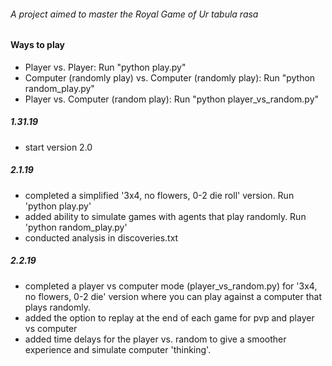 ###### A project aimed to master the Royal Game of Ur tabula rasa

#### Ways to play 
- Player vs. Player: Run "python play.py"
- Computer (randomly play) vs. Computer (randomly play): Run "python random_play.py"
- Player vs. Computer (random play): Run "python player_vs_random.py"

##### 1.31.19
- start version 2.0

##### 2.1.19
- completed a simplified '3x4, no flowers, 0-2 die roll' version. Run 'python play.py'
- added ability to simulate games with agents that play randomly. Run 'python random_play.py' 
- conducted analysis in discoveries.txt

##### 2.2.19
- completed a player vs computer mode (player_vs_random.py) for '3x4, no flowers, 0-2 die' version where you can play against a computer that plays randomly. 
- added the option to replay at the end of each game for pvp and player vs computer
- added time delays for the player vs. random to give a smoother experience and simulate computer 'thinking'.